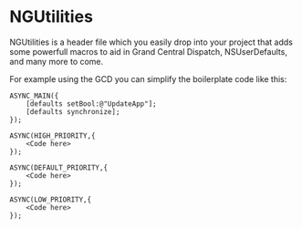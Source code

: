 # NGUtilities

NGUtilities is a header file which you easily drop into your project that adds some powerfull macros to aid in Grand Central Dispatch, NSUserDefaults, and many more to come.

For example using the GCD you can simplify the boilerplate code like this:

    ASYNC_MAIN({
        [defaults setBool:@"UpdateApp"];
        [defaults synchronize];
    });
    
    ASYNC(HIGH_PRIORITY,{
        <Code here>
    });
    
    ASYNC(DEFAULT_PRIORITY,{
        <Code here>
    });
    
    ASYNC(LOW_PRIORITY,{
        <Code here>
    });
